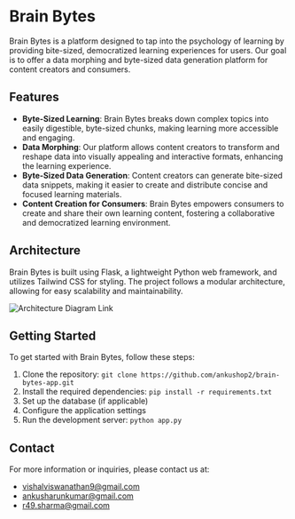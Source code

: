 # Brain Bytes

Brain Bytes is a platform designed to tap into the psychology of learning by providing bite-sized, democratized learning experiences for users. Our goal is to offer a data morphing and byte-sized data generation platform for content creators and consumers.

## Features

- **Byte-Sized Learning**: Brain Bytes breaks down complex topics into easily digestible, byte-sized chunks, making learning more accessible and engaging.
- **Data Morphing**: Our platform allows content creators to transform and reshape data into visually appealing and interactive formats, enhancing the learning experience.
- **Byte-Sized Data Generation**: Content creators can generate bite-sized data snippets, making it easier to create and distribute concise and focused learning materials.
- **Content Creation for Consumers**: Brain Bytes empowers consumers to create and share their own learning content, fostering a collaborative and democratized learning environment.

## Architecture

Brain Bytes is built using Flask, a lightweight Python web framework, and utilizes Tailwind CSS for styling. The project follows a modular architecture, allowing for easy scalability and maintainability.

![Architecture Diagram Link](https://imgur.com/a/TXiwEHT)

## Getting Started

To get started with Brain Bytes, follow these steps:

1. Clone the repository: `git clone https://github.com/ankushop2/brain-bytes-app.git`
2. Install the required dependencies: `pip install -r requirements.txt`
3. Set up the database (if applicable)
4. Configure the application settings
5. Run the development server: `python app.py`

## Contact

For more information or inquiries, please contact us at:
- [vishalviswanathan9@gmail.com](mailto:vishalviswanathan9@gmail.com)
- [ankusharunkumar@gmail.com](mailto:ankusharunkumar@gmail.com)
- [r49.sharma@gmail.com](mailto:r49.sharma@gmail.com)

